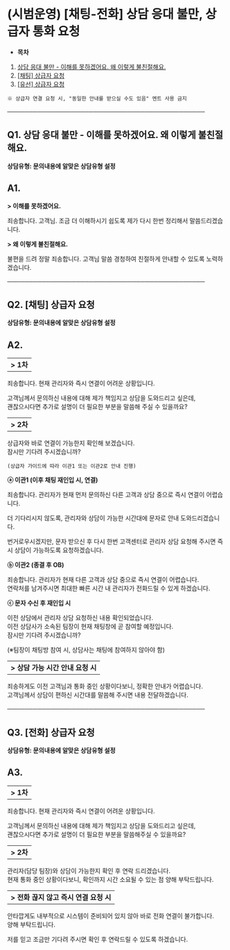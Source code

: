 # (시범운영) [채팅-전화] 상담 응대 불만, 상급자 통화 요청

* **목차**

1. [상담 응대 불만 - 이해를 못하겠어요. 왜 이렇게 불친절해요.](#h_01HQQAGGK2N3YCFWBKTF8F551K)
2. [[채팅] 상급자 요청](#01HR701VVTT1NK49432TBAENZ6)
3. [[유선] 상급자 요청](#01HR8XCV3T8KQ0M11H10PTVJ6X)

```
※ 상급자 연결 요청 시, "동일한 안내를 받으실 수도 있음" 멘트 사용 금지
```

──────────────────────────────────────────────

**Q1. 상담 응대 불만 - 이해를 못하겠어요.** **왜 이렇게 불친절해요.**
----------------------------------------------

**상담유형: 문의내용에 알맞은 상담유형 설정**

**A1.**
-------

**> 이해를 못하겠어요.**

죄송합니다. 고객님. 조금 더 이해하시기 쉽도록 제가 다시 한번 정리해서 말씀드리겠습니다.

**> 왜 이렇게 불친절해요.**

불편을 드려 정말 죄송합니다. 고객님 말씀 경청하여 친절하게 안내할 수 있도록 노력하겠습니다.

──────────────────────────────────────────────

**Q2. [채팅] 상급자 요청**
-------------------

**상담유형: 문의내용에 알맞은 상담유형 설정**

**A2.**
-------

|  |
| --- |
| **> 1차** |

죄송합니다. 현재 관리자와 즉시 연결이 어려운 상황입니다.

고객님께서 문의하신 내용에 대해 제가 책임지고 상담을 도와드리고 싶은데,  
괜찮으시다면 추가로 설명이 더 필요한 부분을 말씀해 주실 수 있을까요?

|  |
| --- |
| **> 2차** |

상급자와 바로 연결이 가능한지 확인해 보겠습니다.   
잠시만 기다려 주시겠습니까?

```
(상급자 가이드에 따라 이관1 또는 이관2로 안내 진행)
```

**ⓐ 이관1 (이후 채팅 재인입 시, 연결)**

죄송합니다. 관리자가 현재 먼저 문의하신 다른 고객과 상담 중으로 즉시 연결이 어렵습니다.

더 기다리시지 않도록, 관리자와 상담이 가능한 시간대에 문자로 안내 도와드리겠습니다.

번거로우시겠지만, 문자 받으신 후 다시 한번 고객센터로 관리자 상담 요청해 주시면 즉시 상담이 가능하도록 요청하겠습니다.

**ⓑ 이관2 (종결 후 OB)**

죄송합니다. 관리자가 현재 다른 고객과 상담 중으로 즉시 연결이 어렵습니다.  
연락처를 남겨주시면 최대한 빠른 시간 내 관리자가 전화드릴 수 있게 하겠습니다.

**ⓒ 문자 수신 후 재인입 시**

이전 상담에서 관리자 상담 요청하신 내용 확인되었습니다.   
이전 상담사가 소속된 팀장이 현재 채팅창에 곧 참여할 예정입니다.  
잠시만 기다려 주시겠습니까?

(※팀장이 채팅방 참여 시, 상담사는 채팅에 참여하지 않아야 함)

|  |
| --- |
| **> 상담 가능 시간 안내 요청 시** |

죄송하게도 이전 고객님과 통화 중인 상황이다보니, 정확한 안내가 어렵습니다.   
고객님께서 상담이 편하신 시간대를 말씀해 주시면 내용 전달하겠습니다.

──────────────────────────────────────────────

**Q3. [전화] 상급자 요청**
-------------------

**상담유형: 문의내용에 알맞은 상담유형 설정**

**A3.**
-------

|  |
| --- |
| **> 1차** |

죄송합니다. 현재 관리자와 즉시 연결이 어려운 상황입니다.

고객님께서 문의하신 내용에 대해 제가 책임지고 상담을 도와드리고 싶은데,  
괜찮으시다면 추가로 설명이 더 필요한 부분을 말씀해주실 수 있을까요?

|  |
| --- |
| **> 2차** |

관리자(담당 팀장)와 상담이 가능한지 확인 후 연락 드리겠습니다.  
현재 통화 중인 상황이다보니, 확인까지 시간 소요될 수 있는 점 양해 부탁드립니다.

|  |
| --- |
| **> 전화 끊지 않고 즉시 연결 요청 시** |

안타깝게도 내부적으로 시스템이 준비되어 있지 않아 바로 전화 연결이 불가합니다.   
양해 부탁드립니다.

저를 믿고 조금만 기다려 주시면 확인 후 연락드릴 수 있도록 하겠습니다.
